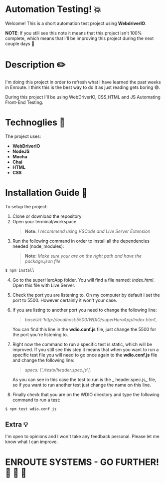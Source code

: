 # Automation Testing! :boom:

Welcome! This is a short automation test project using **WebdriverIO**.

**NOTE**: If you still see this note it means that this project isn't 100% complete, which means that I'll be improving this project during the next couple days :monkey:

# Description :pencil2:

I'm doing this project in order to refresh what I have learned the past weeks in Enroute. I think this is the best way to do it as just reading gets boring :smile:.

During this project I'll be using WebDriverIO, CSS,HTML and JS Automating Front-End Testing.

# Technoglies :wrench:

The project uses:

- **WebDriverIO**
- **NodeJS**
- **Mocha**
- **Chai**
- **HTML**
- **CSS**

# Installation Guide :pencil:

To setup the project:

1. Clone or download the repository
2. Open your terminal/workspace
   > **Note:** _I recommend using VSCode and Live Server Extension_
3. Run the following command in order to install all the dependencies needed (node_modules):
   > **Note:** _Make sure your are on the right path and have the package.json file_

```sh
$ npm install
```

4. Go to the superHeroApp folder. You will find a file named: _index.html_. Open this file with Live Server.
5. Check the port you are listening to. On my computer by default I set the port to 5500. However certainly it won't your case.
6. If you are listing to another port you need to change the following line:

   > _baseUrl:'http://localhost:5500/WDIO/superHeroApp/index.html',_

   You can find this line in the **wdio.conf.js** file, just change the 5500 for the port you're listening to.

7. Right now the command to run a specific test is static, which will be improved. If you still see this step it means that when you want to run a specific test file you will need to go once again to the **wdio.conf.js** file and change the following line:

   > _specs: ['./tests/header.spec.js'],_

   As you can see in this case the test to run is the _ header.spec.js_ file, so if you want to run another test just change the name on this line.

8) Finally check that you are on the WDIO directory and type the following command to run a test:

```sh
$ npm test wdio.conf.js
```

## Extra :bulb:

I'm open to opinions and I won't take any feedback personal. Please let me know what I can improve.

# ENROUTE SYSTEMS - GO FURTHER! :rocket: :rocket: :rocket:
